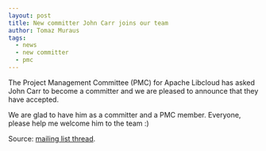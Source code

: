```yaml
---
layout: post
title: New committer John Carr joins our team
author: Tomaz Muraus
tags:
  - news
  - new committer
  - pmc
---
```


The Project Management Committee (PMC) for Apache Libcloud has asked John
Carr to become a committer and we are pleased to announce that they have
accepted.

We are glad to have him as a committer and a PMC member. Everyone, please
help me welcome him to the team :)

Source: [mailing list thread][1].

[1]: https://mail-archives.apache.org/mod_mbox/libcloud-dev/201308.mbox/%3CCAJMHEm%2Bh7Fbqc8vWBw0PJbkzUKaDHWVziezOgECa2n7qESvLeA%40mail.gmail.com%3E

